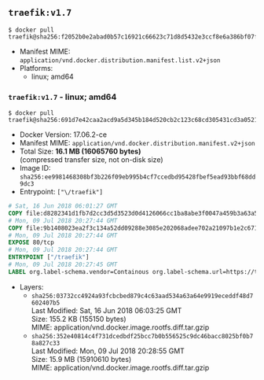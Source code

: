 ## `traefik:v1.7`

```console
$ docker pull traefik@sha256:f2052b0e2abad0b57c16921c66623c71d8d5432e3ccf8e6a386bf07f416ef008
```

-	Manifest MIME: `application/vnd.docker.distribution.manifest.list.v2+json`
-	Platforms:
	-	linux; amd64

### `traefik:v1.7` - linux; amd64

```console
$ docker pull traefik@sha256:691d7e42caa2acd9a5d345b184d520cb2c123c68cd305431cd3a05212a4a1712
```

-	Docker Version: 17.06.2-ce
-	Manifest MIME: `application/vnd.docker.distribution.manifest.v2+json`
-	Total Size: **16.1 MB (16065760 bytes)**  
	(compressed transfer size, not on-disk size)
-	Image ID: `sha256:ee9981468308bf3b226f09eb995b4cf7ccedbd95428fbef5ead93bbf68dd9dc3`
-	Entrypoint: `["\/traefik"]`

```dockerfile
# Sat, 16 Jun 2018 06:01:27 GMT
COPY file:d8282341d1fb7d2cc3d5d3523d0d4126066cc1ba8abe3f0047a459b3a63a5653 in /etc/ssl/certs/ 
# Mon, 09 Jul 2018 20:27:44 GMT
COPY file:9b1408023ea2f3c134a52dd09288e3085e202068adee702a21097b1e2c671bc1 in / 
# Mon, 09 Jul 2018 20:27:44 GMT
EXPOSE 80/tcp
# Mon, 09 Jul 2018 20:27:44 GMT
ENTRYPOINT ["/traefik"]
# Mon, 09 Jul 2018 20:27:45 GMT
LABEL org.label-schema.vendor=Containous org.label-schema.url=https://traefik.io org.label-schema.name=Traefik org.label-schema.description=A modern reverse-proxy org.label-schema.version=v1.7.0-rc1 org.label-schema.docker.schema-version=1.0
```

-	Layers:
	-	`sha256:03732cc4924a93fcbcbed879c4c63aad534a63a64e9919eceddf48d7602407b5`  
		Last Modified: Sat, 16 Jun 2018 06:03:25 GMT  
		Size: 155.2 KB (155150 bytes)  
		MIME: application/vnd.docker.image.rootfs.diff.tar.gzip
	-	`sha256:352e40814c4f731dcedbdf25bcc7b0b556525c9dc46bacc8025bf0b78a827c33`  
		Last Modified: Mon, 09 Jul 2018 20:28:55 GMT  
		Size: 15.9 MB (15910610 bytes)  
		MIME: application/vnd.docker.image.rootfs.diff.tar.gzip
